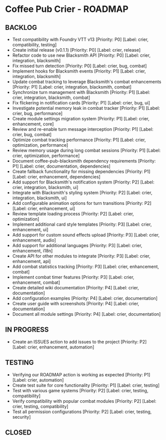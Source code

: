 # Coffee Pub Crier - ROADMAP

## BACKLOG
- Test compatibility with Foundry VTT v13 [Priority: P0] [Label: crier, compatibility, testing]
- Create initial release (v0.1.1) [Priority: P0] [Label: crier, release]
- Refactor code to use new Blacksmith API [Priority: P0] [Label: crier, integration, blacksmith]
- Fix missed turn detection [Priority: P0] [Label: crier, bug, combat]
- Implement hooks for Blacksmith events [Priority: P1] [Label: crier, integration, blacksmith]
- Update combat tracking to leverage Blacksmith's combat enhancements [Priority: P1] [Label: crier, integration, blacksmith, combat]
- Synchronize turn management with Blacksmith [Priority: P1] [Label: crier, integration, blacksmith, combat]
- Fix flickering in notification cards [Priority: P1] [Label: crier, bug, ui]
- Investigate potential memory leak in combat tracker [Priority: P1] [Label: crier, bug, performance]
- Create module settings migration system [Priority: P1] [Label: crier, enhancement, core]
- Review and re-enable turn message interception [Priority: P1] [Label: crier, bug, combat]
- Optimize combat tracking performance [Priority: P1] [Label: crier, optimization, performance]
- Review memory usage during long combat sessions [Priority: P1] [Label: crier, optimization, performance]
- Document coffee-pub-blacksmith dependency requirements [Priority: P1] [Label: crier, documentation, dependencies]
- Create fallback functionality for missing dependencies [Priority: P1] [Label: crier, enhancement, dependencies]
- Add support for Blacksmith's notification system [Priority: P2] [Label: crier, integration, blacksmith, ui]
- Integrate with Blacksmith's styling system [Priority: P2] [Label: crier, integration, blacksmith, ui]
- Add configurable animation options for turn transitions [Priority: P2] [Label: crier, enhancement, ui]
- Review template loading process [Priority: P2] [Label: crier, optimization]
- Implement additional card style templates [Priority: P3] [Label: crier, enhancement, ui]
- Add support for custom sound effects upload [Priority: P3] [Label: crier, enhancement, audio]
- Add support for additional languages [Priority: P3] [Label: crier, enhancement, i18n]
- Create API for other modules to integrate [Priority: P3] [Label: crier, enhancement, api]
- Add combat statistics tracking [Priority: P3] [Label: crier, enhancement, combat]
- Implement combat timer features [Priority: P3] [Label: crier, enhancement, combat]
- Create detailed wiki documentation [Priority: P4] [Label: crier, documentation]
- Add configuration examples [Priority: P4] [Label: crier, documentation]
- Create user guide with screenshots [Priority: P4] [Label: crier, documentation]
- Document all module settings [Priority: P4] [Label: crier, documentation]

## IN PROGRESS
- Create an ISSUES action to add issues to the project [Priority: P2] [Label: crier, enhancement, automation]

## TESTING
- Verifying our ROADMAP action is working as expected [Priority: P1] [Label: crier, automation]
- Create test suite for core functionality [Priority: P1] [Label: crier, testing]
- Test with various game systems [Priority: P2] [Label: crier, testing, compatibility]
- Verify compatibility with popular combat modules [Priority: P2] [Label: crier, testing, compatibility]
- Test all permission configurations [Priority: P2] [Label: crier, testing, security]

## CLOSED 